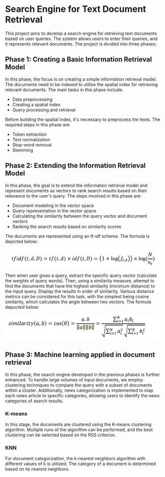 # Search Engine for Text Document Retrieval

This project aims to develop a search engine for retrieving text documents based on user queries. The system allows users to enter their queries, and it represents relevant documents. The project is divided into three phases:

## Phase 1: Creating a Basic Information Retrieval Model

In this phase, the focus is on creating a simple information retrieval model. The documents need to be indexed to utilize the spatial index for retrieving relevant documents. The main tasks in this phase include:

- Data preprocessing
- Creating a spatial index
- Query processing and retrieval

Before building the spatial index, it's necessary to preprocess the texts. The required steps in this phase are:

- Token extraction
- Text normalization
- Stop-word removal
- Stemming

## Phase 2: Extending the Information Retrieval Model

In this phase, the goal is to extend the information retrieval model and represent documents as vectors to rank search results based on their relevance to the user's query. The steps involved in this phase are:

- Document modeling in the vector space
- Query representation in the vector space
- Calculating the similarity between the query vector and document vectors
- Ranking the search results based on similarity scores

The documents are represented using an tf-idf scheme. The formula is depicted below:

![tfidf Formula](https://github.com/shakibaam/Information-Retrieval-Project/blob/main/tfidf.png)

Then when user gives a query, extract the specific query vector (calculate the weights of query words). Then, using a similarity measure, attempt to find the documents that have the highest similarity (minimum distance) to the input query. Display the results in order of similarity. Various distance metrics can be considered for this task, with the simplest being cosine similarity, which calculates the angle between two vectors. The formula depucted below:


![cosine Formula](https://github.com/shakibaam/Information-Retrieval-Project/blob/main/cosine%20similarity.png)



## Phase 3: Machine learning applied in document retrieval

In this phase, the search engine developed in the previous phases is further enhanced. To handle large volumes of input documents, we employ clustering techniques to compare the query with a subset of documents within a cluster. Additionally, news categorization is implemented to map each news article to specific categories, allowing users to identify the news categories of search results.

### K-means

In this stage, the documents are clustered using the K-means clustering algorithm. Multiple runs of the algorithm can be performed, and the best clustering can be selected based on the RSS criterion.

### KNN

For document categorization, the k-nearest neighbors algorithm with different values of k is utilized. The category of a document is determined based on its nearest neighbors.



